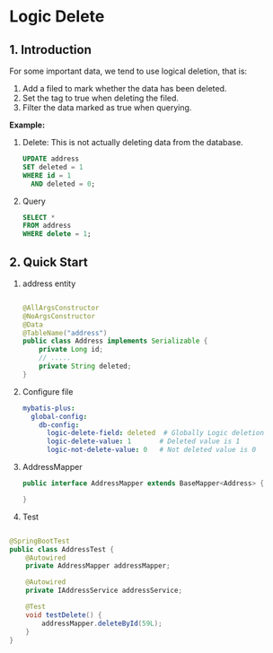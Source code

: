 # Logic Delete

## 1. Introduction

For some important data, we tend to use logical deletion, that is:

1. Add a filed to mark whether the data has been deleted.
2. Set the tag to true when deleting the filed.
3. Filter the data marked as true when querying.

**Example:**

1. Delete: This is not actually deleting data from the database.
    ```SQL
    UPDATE address
    SET deleted = 1
    WHERE id = 1
      AND deleted = 0;
    ```

2. Query
    ```sql
    SELECT *
    FROM address
    WHERE delete = 1;
    ```

## 2. Quick Start

1. address entity
    ````java
    
    @AllArgsConstructor
    @NoArgsConstructor
    @Data
    @TableName("address")
    public class Address implements Serializable {
        private Long id;
        // .....
        private String deleted;
    }
    
    ````

2. Configure file
    ```yaml
    mybatis-plus:
      global-config:
        db-config:
          logic-delete-field: deleted  # Globally Logic deletion
          logic-delete-value: 1       # Deleted value is 1
          logic-not-delete-value: 0   # Not deleted value is 0
    
    ```

3. AddressMapper
   ```java
   public interface AddressMapper extends BaseMapper<Address> {
   
   }
   ```

4. Test

```java

@SpringBootTest
public class AddressTest {
    @Autowired
    private AddressMapper addressMapper;

    @Autowired
    private IAddressService addressService;

    @Test
    void testDelete() {
        addressMapper.deleteById(59L);
    }
}
```
